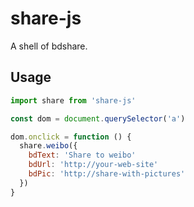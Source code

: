 # share-js
A shell of bdshare.

## Usage

```javascript
import share from 'share-js'

const dom = document.querySelector('a')

dom.onclick = function () {
  share.weibo({
    bdText: 'Share to weibo'
    bdUrl: 'http://your-web-site'
    bdPic: 'http://share-with-pictures'
  })
}
```

